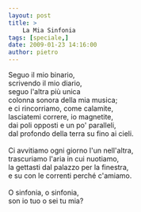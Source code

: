 ```yaml
---
layout: post
title: >
    La Mia Sinfonia
tags: [speciale,]
date: 2009-01-23 14:16:00
author: pietro
---
```

Seguo il mio binario,<br/>scrivendo il mio diario,<br/>seguo l'altra più unica<br/>colonna sonora della mia musica;<br/>e ci rincorriamo, come calamite,<br/>lasciatemi correre, io magnetite,<br/>dai poli opposti e un po' paralleli,<br/>dal profondo della terra su fino ai cieli.<br/><br/>Ci avvitiamo ogni giorno l'un nell'altra,<br/>trascuriamo l'aria in cui nuotiamo,<br/>la gettasti dal palazzo per la finestra,<br/>e su con le correnti perché c'amiamo.<br/><br/>O sinfonia, o sinfonia,<br/>son io tuo o sei tu mia?

